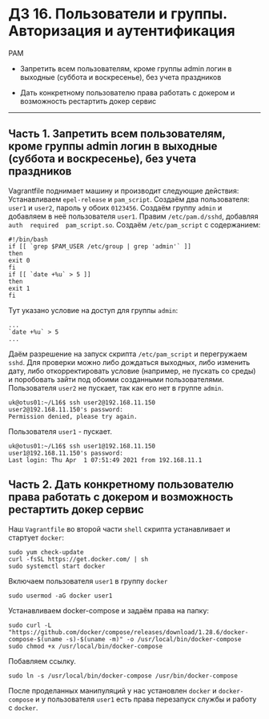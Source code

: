 # ДЗ 16. Пользователи и группы. Авторизация и аутентификация
PAM
*  Запретить всем пользователям, кроме группы admin логин в выходные (суббота и воскресенье), без учета праздников

*  Дать конкретному пользователю права работать с докером и возможность рестартить докер сервис
---

## Часть 1. Запретить всем пользователям, кроме группы admin логин в выходные (суббота и воскресенье), без учета праздников
Vagrantfile поднимает машину и производит следующие действия:
Устанавливаем `epel-release` и `pam_script`.
Создаём два пользователя: `user1` и `user2`, пароль у обоих `0123456`.
Создаём группу `admin` и добавляем в неё пользователя `user1`.
Правим `/etc/pam.d/sshd`, добавляя `auth  required  pam_script.so`.
Создаём `/etc/pam_script` с содержанием:
```
#!/bin/bash
if [[ `grep $PAM_USER /etc/group | grep 'admin'` ]]
then
exit 0
fi
if [[ `date +%u` > 5 ]]
then
exit 1
fi
```
Тут указано условие на доступ для группы `admin`:
```
...
`date +%u` > 5
...
```
Даём разрешение на запуск скрипта `/etc/pam_script` и перегружаем `sshd`.
Для проверки можно либо дождаться выходных, либо изменить дату, либо откорректировать условие (например, не пускать со среды) и поробовать зайти под обоими созданными пользователями.
Пользователя `user2` не пускает, так как его нет в группе `admin`.
```
uk@otus01:~/L16$ ssh user2@192.168.11.150
user2@192.168.11.150's password: 
Permission denied, please try again.
```
Пользователя `user1` - пускает.
```
uk@otus01:~/L16$ ssh user1@192.168.11.150
user1@192.168.11.150's password: 
Last login: Thu Apr  1 07:51:49 2021 from 192.168.11.1
```

## Часть 2.  Дать конкретному пользователю права работать с докером и возможность рестартить докер сервис
Наш `Vagrantfile` во второй части `shell` скрипта устанавливает и стартует `docker`:
```
sudo yum check-update
curl -fsSL https://get.docker.com/ | sh
sudo systemctl start docker
```
Включаем пользователя `user1` в группу `docker`
```
sudo usermod -aG docker user1
```
Устанавливаем docker-compose и задаём права на папку:
```
sudo curl -L "https://github.com/docker/compose/releases/download/1.28.6/docker-compose-$(uname -s)-$(uname -m)" -o /usr/local/bin/docker-compose
sudo chmod +x /usr/local/bin/docker-compose
```
Побавляем ссылку.
```
sudo ln -s /usr/local/bin/docker-compose /usr/bin/docker-compose
```
После проделанных манипуляций у нас установлен `docker` и `docker-compose` и у пользователя `user1` есть права перезапуск службы и работу с `docker`.
